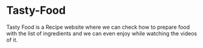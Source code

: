 # Tasty-Food
Tasty Food is a Recipe website where we can check how to prepare food with the  list of ingredients and we can even enjoy while watching the videos of it.
